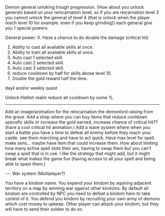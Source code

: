 Demon general unloking trough progression. (How about you unlock generals based on your reincarnation level, so if you are reicarnation level 3 you cannot unlock the general of level 4 (that is unlock when the player reach level 10 for example. even if you keep grinding))
each general give you 1 special powers.

General power: 
0. Have a chance to do double the damage (critical hit)
1. Ability to cast all available skills at once.
2. Ability to train all available skills at once.
3. Auto cast 1 selected skill.
4. Auto cast 2 selected skill.
5. Auto cast 3 selected skill. 
6. reduce cooldown by half for skills above level 10.
7. Double the gold reward half the time.


dayli and/or weekly quest

Unlock Hellish realm reduce all cooldown by some %.

---

Add an image/animation for the reincarnation the demonlord raising from the grave.
Add a shop where you can buy items that reduce cooldown specefic skills or increase the gold earned, increase chance of critical hit?? (have a cool critical hit animation.)
Add a wave system where when you start a battle you have x time to defeat all enemy before they reach your castle. see them marching and have to act quick.
Have max level for spell. make sens... maybe have item that could increase them.
How about limiting how many active spell slots their are, having to swap them but you can't swap a spell that is in use.
I like the strategy that might add, but it might break what makes the game fun (having access to all your spell and being able to spam them.)


--- War system (Multiplayer?)

You have a kindom name.
You expend your kindom by 
aquiring adjacent territory on a map by winning war against other kindoms.
By default all kindom are controlled by NPC you need to defeat a kindom hero to take control of it.
You defend you kindom by recruiting your own army of demons which cost money to upkeep.
Other player can attack your kindom, but they will have to send their soldier to do so.


